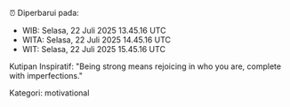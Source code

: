 ⏰ Diperbarui pada:
- WIB: Selasa, 22 Juli 2025 13.45.16 UTC
- WITA: Selasa, 22 Juli 2025 14.45.16 UTC
- WIT: Selasa, 22 Juli 2025 15.45.16 UTC

Kutipan Inspiratif:
"Being strong means rejoicing in who you are, complete with imperfections."


Kategori: motivational

